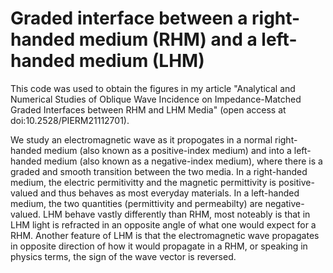 # Graded interface between a right-handed medium (RHM) and a left-handed medium (LHM)
This code was used to obtain the figures in my article "Analytical and Numerical Studies of Oblique Wave Incidence on Impedance-Matched Graded Interfaces between RHM and LHM Media" (open access at doi:10.2528/PIERM21112701).

We study an electromagnetic wave as it propogates in a normal right-handed medium (also known as a positive-index medium) and into a left-handed medium (also known as a negative-index medium), where there is a graded and smooth transition between the two media. In a right-handed medium, the electric permitivitty and the magnetic permittivity is positive-valued and thus behaves as most everyday materials. In a left-handed medium, the two quantities (permittivity and permeabilty) are negative-valued. LHM behave vastly differently than RHM, most noteably is that in LHM light is refracted in an opposite angle of what one would expect for a RHM. Another feature of LHM is that the electromagnetic wave propagates in opposite direction of how it would propagate in a RHM, or speaking in physics terms, the sign of the wave vector is reversed.
